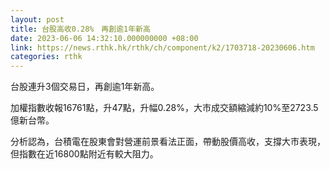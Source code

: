 ```yaml
---
layout: post
title: 台股高收0.28%　再創逾1年新高
date: 2023-06-06 14:32:10.000000000 +08:00
link: https://news.rthk.hk/rthk/ch/component/k2/1703718-20230606.htm
categories: rthk
---
```


台股連升3個交易日，再創逾1年新高。

加權指數收報16761點，升47點，升幅0.28%，大市成交額縮減約10%至2723.5億新台幣。

分析認為，台積電在股東會對營運前景看法正面，帶動股價高收，支撐大市表現，但指數在近16800點附近有較大阻力。
